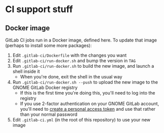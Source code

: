 # CI support stuff

## Docker image

GitLab CI jobs run in a Docker image, defined here. To update that image
(perhaps to install some more packages):

1. Edit `.gitlab-ci/Dockerfile` with the changes you want
2. Edit `.gitlab-ci/run-docker.sh` and bump the version in `TAG`
3. Run `.gitlab-ci/run-docker.sh` to build the new image, and launch a shell
   inside it
    * When you're done, exit the shell in the usual way
4. Run `.gitlab-ci/run-docker.sh --push` to upload the new image to the GNOME
   GitLab Docker registry
    * If this is the first time you're doing this, you'll need to log into the
      registry
    * If you use 2-factor authentication on your GNOME GitLab account, you'll
      need to [create a personal access token][pat] and use that rather than
      your normal password
5. Edit `.gitlab-ci.yml` (in the root of this repository) to use your new
   image

[pat]: https://gitlab.gnome.org/-/user_settings/personal_access_tokens
